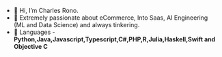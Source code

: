 - 👋 Hi, I’m Charles Rono.
- 🌱 Extremely passionate about eCommerce, Into Saas, AI Engineering (ML and Data Science) and always tinkering.
- 🎯 Languages - **Python,Java,Javascript,Typescript,C#,PHP,R,Julia,Haskell,Swift and Objective C**
